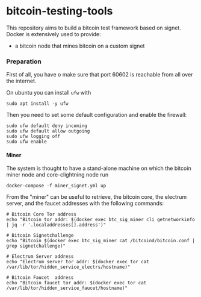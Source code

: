 # bitcoin-testing-tools

This repository aims to build a bitcoin test framework based on signet.
Docker is extensively used to provide:
* a bitcoin node that mines bitcoin on a custom signet

### Preparation

First of all, you have o make sure that port 60602 is reachable from all over the internet. 

On ubuntu you can install `ufw` with
```
sudo apt install -y ufw
```
Then you need to set some default configuration and enable the firewall:
```
sudo ufw default deny incoming
sudo ufw default allow outgoing
sudo ufw logging off
sudo ufw enable
```
#### Miner

The system is thought to have a stand-alone machine on which the bitcoin miner node and core-clightning node run

```
docker-compose -f miner_signet.yml up
``` 

From the "miner" can be useful to retrieve, the bitcoin core, the electrum server, and the faucet addresses with the following commands:

```
# Bitcoin Core Tor address
echo "Bitcoin tor addr: $(docker exec btc_sig_miner cli getnetworkinfo | jq -r '.localaddresses[].address')"

# Bitcoin Signetchallenge
echo "Bitcoin $(docker exec btc_sig_miner cat /bitcoind/bitcoin.conf | grep signetchallenge)"

# Electrum Server address
echo "Electrum server tor addr: $(docker exec tor cat /var/lib/tor/hidden_service_electrs/hostname)"

# Bitcoin Faucet  address
echo "Bitcoin faucet tor addr: $(docker exec tor cat /var/lib/tor/hidden_service_faucet/hostname)"
```

